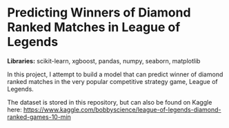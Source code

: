 # Predicting Winners of Diamond Ranked Matches in League of Legends
__Libraries:__ scikit-learn, xgboost, pandas, numpy, seaborn, matplotlib

In this project, I attempt to build a model that can predict winner of diamond ranked matches in the very popular competitive strategy game, League of Legends.

The dataset is stored in this repository, but can also be found on Kaggle here: https://www.kaggle.com/bobbyscience/league-of-legends-diamond-ranked-games-10-min


